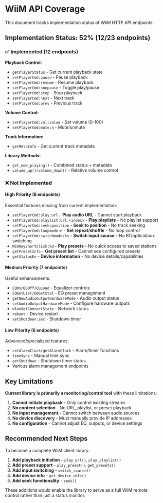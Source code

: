 # WiiM API Coverage

This document tracks implementation status of WiiM HTTP API endpoints.

## Implementation Status: 52% (12/23 endpoints)

### ✅ Implemented (12 endpoints)

**Playback Control:**
- `getPlayerStatus` - Get current playback state
- `setPlayerCmd:pause` - Pause playback
- `setPlayerCmd:resume` - Resume playback  
- `setPlayerCmd:onepause` - Toggle play/pause
- `setPlayerCmd:stop` - Stop playback
- `setPlayerCmd:next` - Next track
- `setPlayerCmd:prev` - Previous track

**Volume Control:**
- `setPlayerCmd:vol:value` - Set volume (0-100)
- `setPlayerCmd:mute:n` - Mute/unmute

**Track Information:**
- `getMetaInfo` - Get current track metadata

**Library Methods:**
- `get_now_playing()` - Combined status + metadata
- `volume_up()/volume_down()` - Relative volume control

### ❌ Not Implemented

#### High Priority (8 endpoints)
Essential features missing from current implementation:

- `setPlayerCmd:play:url` - **Play audio URL** - Cannot start playback
- `setPlayerCmd:playlist:url:<index>` - **Play playlists** - No playlist support  
- `setPlayerCmd:seek:position` - **Seek to position** - No track seeking
- `setPlayerCmd:loopmode:n` - **Set repeat/shuffle** - No loop control
- `setPlayerCmd:switchmode:%s` - **Switch input source** - No BT/optical/aux switching
- `MCUKeyShortClick:%d` - **Play presets** - No quick access to saved stations
- `getPresetInfo` - **Get preset list** - Cannot see configured presets
- `getStatusEx` - **Device information** - No device details/capabilities

#### Medium Priority (7 endpoints)  
Useful enhancements:

- `EQOn/EQOff/EQLoad` - Equalizer controls
- `EQGetList/EQGetStat` - EQ preset management
- `getNewAudioOutputHardwareMode` - Audio output status
- `setAudioOutputHardwareMode` - Configure hardware outputs
- `wlanGetConnectState` - Network status
- `reboot` - Device restart
- `setShutdown:sec` - Shutdown timer

#### Low Priority (6 endpoints)
Advanced/specialized features:

- `setAlarmClock/getAlarmClock` - Alarm/timer functions
- `timeSync` - Manual time sync
- `getShutdown` - Shutdown timer status
- Various alarm management endpoints

## Key Limitations

**Current library is primarily a monitoring/control tool** with these limitations:

1. **Cannot initiate playback** - Only control existing streams
2. **No content selection** - No URL, playlist, or preset playback
3. **No input management** - Cannot switch between audio sources  
4. **No device discovery** - Must manually provide IP addresses
5. **No configuration** - Cannot adjust EQ, outputs, or device settings

## Recommended Next Steps

To become a complete WiiM client library:

1. **Add playback initiation** - `play_url()`, `play_playlist()`
2. **Add preset support** - `play_preset()`, `get_presets()`  
3. **Add input switching** - `switch_source()`
4. **Add device info** - `get_device_info()`
5. **Add seek functionality** - `seek()`

These additions would enable the library to serve as a full WiiM remote control rather than just a status monitor.